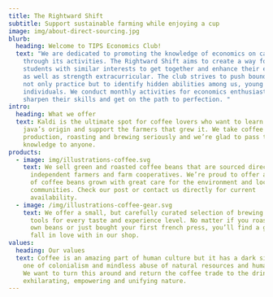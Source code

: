 ```yaml
---
title: The Rightward Shift
subtitle: Support sustainable farming while enjoying a cup
image: img/about-direct-sourcing.jpg
blurb:
  heading: Welcome to TIPS Economics Club!
  text: "We are dedicated to promoting the knowledge of economics on campus
    through its activities. The Rightward Shift aims to create a way for
    students with similar interests to get together and enhance their education,
    as well as strength extracurricular. The club strives to push boundaries and
    not only practice but to identify hidden abilities among us, young
    individuals. We conduct monthly activities for economics enthusiasts to
    sharpen their skills and get on the path to perfection. "
intro:
  heading: What we offer
  text: Kaldi is the ultimate spot for coffee lovers who want to learn about their
    java’s origin and support the farmers that grew it. We take coffee
    production, roasting and brewing seriously and we’re glad to pass that
    knowledge to anyone.
products:
  - image: img/illustrations-coffee.svg
    text: We sell green and roasted coffee beans that are sourced directly from
      independent farmers and farm cooperatives. We’re proud to offer a variety
      of coffee beans grown with great care for the environment and local
      communities. Check our post or contact us directly for current
      availability.
  - image: /img/illustrations-coffee-gear.svg
    text: We offer a small, but carefully curated selection of brewing gear and
      tools for every taste and experience level. No matter if you roast your
      own beans or just bought your first french press, you’ll find a gadget to
      fall in love with in our shop.
values:
  heading: Our values
  text: Coffee is an amazing part of human culture but it has a dark side too –
    one of colonialism and mindless abuse of natural resources and human lives.
    We want to turn this around and return the coffee trade to the drink’s
    exhilarating, empowering and unifying nature.
---
```

